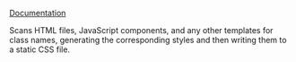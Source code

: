 
[Documentation](https://tailwindcss.com/docs/)

Scans HTML files, JavaScript components, and any other templates for class names, generating the corresponding styles and then writing them to a static CSS file.